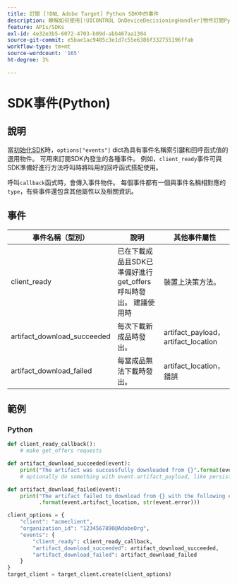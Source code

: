 ```yaml
---
title: 訂閱 [!DNL Adobe Target] Python SDK中的事件
description: 瞭解如何使用[!UICONTROL OnDeviceDecisioningHandler]物件訂閱Python SDK中發生的各種事件。
feature: APIs/SDKs
exl-id: 4e32e3b5-6072-4703-b09d-abb467aa1304
source-git-commit: e5bae1ac9485c3e1d7c55e6386f332755196ffab
workflow-type: tm+mt
source-wordcount: '165'
ht-degree: 3%

---
```


# SDK事件(Python)

## 說明

當[初始化SDK](initialize-sdk.md)時，`options["events"]` dict為具有事件名稱索引鍵和回呼函式值的選用物件。 可用來訂閱SDK內發生的各種事件。 例如，`client_ready`事件可與SDK準備好進行方法呼叫時將叫用的回呼函式搭配使用。

呼叫`callback`函式時，會傳入事件物件。 每個事件都有一個與事件名稱相對應的`type`，有些事件還包含其他屬性以及相關資訊。

## 事件

| 事件名稱（型別） | 說明 | 其他事件屬性 |
| --- | --- | --- |
| client_ready | 已在下載成品且SDK已準備好進行get_offers呼叫時發出。 建議使用時 | 裝置上決策方法。 | 無 |
| artifact_download_succeeded | 每次下載新成品時發出。 | artifact_payload， artifact_location |
| artifact_download_failed | 每當成品無法下載時發出。 | artifact_location，錯誤 |

## 範例

### Python

```python {line-numbers="true"}
def client_ready_callback():
    # make get_offers requests

def artifact_download_succeeded(event):
    print("The artifact was successfully downloaded from {}".format(event.artifact_location))
    # optionally do something with event.artifact_payload, like persist it

def artifact_download_failed(event):
    print("The artifact failed to download from {} with the following error: {}"
          .format(event.artifact_location, str(event.error)))

client_options = {
    "client": "acmeclient",
    "organization_id": "1234567890@AdobeOrg",
    "events": {
        "client_ready": client_ready_callback,
        "artifact_download_succeeded": artifact_download_succeeded,
        "artifact_download_failed": artifact_download_failed
    }
}
target_client = target_client.create(client_options)
```

